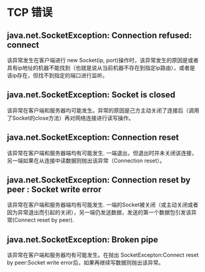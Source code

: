 # TCP 错误

## java.net.SocketException: Connection refused: connect

该异常发生在客户端进行 new Socket(ip, port)操作时，该异常发生的原因是或者具有ip地址的机器不能找到（也就是说从当前机器不存在到指定ip路由），或者是该ip存在，但找不到指定的端口进行监听。

## java.net.SocketException: Socket is closed

该异常在客户端和服务器均可能发生。异常的原因是己方主动关闭了连接后（调用了Socket的close方法）再对网络连接进行读写操作。

## java.net.SocketException: Connection reset

该异常在客户端和服务器端均有可能发生. 一端退出，但退出时并未关闭该连接，另一端如果在从连接中读数据则抛出该异常（Connection reset）。

## java.net.SocketException: Connection reset by peer : Socket write error

该异常在客户端和服务器端均有可能发生. 一端的Socket被关闭（或主动关闭或者因为异常退出而引起的关闭），另一端仍发送数据，发送的第一个数据包引发该异常(Connect reset by peer).

## java.net.SocketException: Broken pipe

该异常在客户端和服务器均有可能发生。在抛出 SocketExcepton:Connect reset by peer:Socket write error后，如果再继续写数据则抛出该异常。

[1]: <http://developer.51cto.com/art/201003/189724.htm>
[2]: <https://docs.oracle.com/javase/1.5.0/docs/guide/net/articles/connection_release.html>
